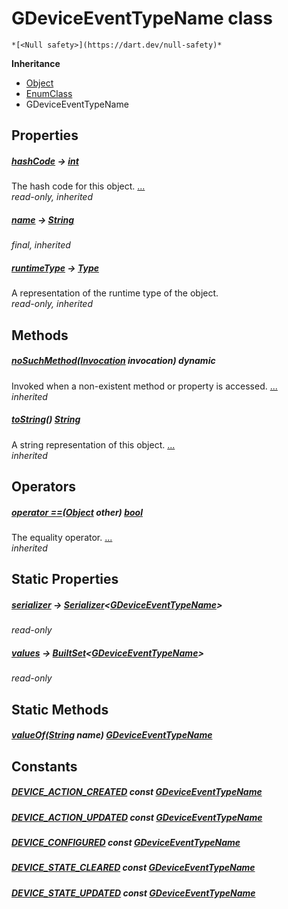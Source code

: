 


# GDeviceEventTypeName class






    *[<Null safety>](https://dart.dev/null-safety)*





**Inheritance**

- [Object](https://api.flutter.dev/flutter/dart-core/Object-class.html)
- [EnumClass](https://pub.dev/documentation/built_value/8.1.4/built_value/EnumClass-class.html)
- GDeviceEventTypeName







## Properties

##### [hashCode](https://api.flutter.dev/flutter/dart-core/Object/hashCode.html) &#8594; [int](https://api.flutter.dev/flutter/dart-core/int-class.html)



The hash code for this object. [...](https://api.flutter.dev/flutter/dart-core/Object/hashCode.html)  
_read-only, inherited_



##### [name](https://pub.dev/documentation/built_value/8.1.4/built_value/EnumClass/name.html) &#8594; [String](https://api.flutter.dev/flutter/dart-core/String-class.html)



   
_final, inherited_



##### [runtimeType](https://api.flutter.dev/flutter/dart-core/Object/runtimeType.html) &#8594; [Type](https://api.flutter.dev/flutter/dart-core/Type-class.html)



A representation of the runtime type of the object.   
_read-only, inherited_




## Methods

##### [noSuchMethod](https://api.flutter.dev/flutter/dart-core/Object/noSuchMethod.html)([Invocation](https://api.flutter.dev/flutter/dart-core/Invocation-class.html) invocation) dynamic



Invoked when a non-existent method or property is accessed. [...](https://api.flutter.dev/flutter/dart-core/Object/noSuchMethod.html)  
_inherited_



##### [toString](https://pub.dev/documentation/built_value/8.1.4/built_value/EnumClass/toString.html)() [String](https://api.flutter.dev/flutter/dart-core/String-class.html)



A string representation of this object. [...](https://pub.dev/documentation/built_value/8.1.4/built_value/EnumClass/toString.html)  
_inherited_




## Operators

##### [operator ==](https://api.flutter.dev/flutter/dart-core/Object/operator_equals.html)([Object](https://api.flutter.dev/flutter/dart-core/Object-class.html) other) [bool](https://api.flutter.dev/flutter/dart-core/bool-class.html)



The equality operator. [...](https://api.flutter.dev/flutter/dart-core/Object/operator_equals.html)  
_inherited_




## Static Properties

##### [serializer](../third_party_yonomi_graphql_schema_schema.docs.schema.gql/GDeviceEventTypeName/serializer.md) &#8594; [Serializer](https://pub.dev/documentation/built_value/8.1.4/serializer/Serializer-class.html)&lt;[GDeviceEventTypeName](../third_party_yonomi_graphql_schema_schema.docs.schema.gql/GDeviceEventTypeName-class.md)>



   
_read-only_



##### [values](../third_party_yonomi_graphql_schema_schema.docs.schema.gql/GDeviceEventTypeName/values.md) &#8594; [BuiltSet](https://pub.dev/documentation/built_collection/5.1.1/built_collection/BuiltSet-class.html)&lt;[GDeviceEventTypeName](../third_party_yonomi_graphql_schema_schema.docs.schema.gql/GDeviceEventTypeName-class.md)>



   
_read-only_




## Static Methods

##### [valueOf](../third_party_yonomi_graphql_schema_schema.docs.schema.gql/GDeviceEventTypeName/valueOf.md)([String](https://api.flutter.dev/flutter/dart-core/String-class.html) name) [GDeviceEventTypeName](../third_party_yonomi_graphql_schema_schema.docs.schema.gql/GDeviceEventTypeName-class.md)



   





## Constants

##### [DEVICE_ACTION_CREATED](../third_party_yonomi_graphql_schema_schema.docs.schema.gql/GDeviceEventTypeName/DEVICE_ACTION_CREATED-constant.md) const [GDeviceEventTypeName](../third_party_yonomi_graphql_schema_schema.docs.schema.gql/GDeviceEventTypeName-class.md)



   




##### [DEVICE_ACTION_UPDATED](../third_party_yonomi_graphql_schema_schema.docs.schema.gql/GDeviceEventTypeName/DEVICE_ACTION_UPDATED-constant.md) const [GDeviceEventTypeName](../third_party_yonomi_graphql_schema_schema.docs.schema.gql/GDeviceEventTypeName-class.md)



   




##### [DEVICE_CONFIGURED](../third_party_yonomi_graphql_schema_schema.docs.schema.gql/GDeviceEventTypeName/DEVICE_CONFIGURED-constant.md) const [GDeviceEventTypeName](../third_party_yonomi_graphql_schema_schema.docs.schema.gql/GDeviceEventTypeName-class.md)



   




##### [DEVICE_STATE_CLEARED](../third_party_yonomi_graphql_schema_schema.docs.schema.gql/GDeviceEventTypeName/DEVICE_STATE_CLEARED-constant.md) const [GDeviceEventTypeName](../third_party_yonomi_graphql_schema_schema.docs.schema.gql/GDeviceEventTypeName-class.md)



   




##### [DEVICE_STATE_UPDATED](../third_party_yonomi_graphql_schema_schema.docs.schema.gql/GDeviceEventTypeName/DEVICE_STATE_UPDATED-constant.md) const [GDeviceEventTypeName](../third_party_yonomi_graphql_schema_schema.docs.schema.gql/GDeviceEventTypeName-class.md)



   









